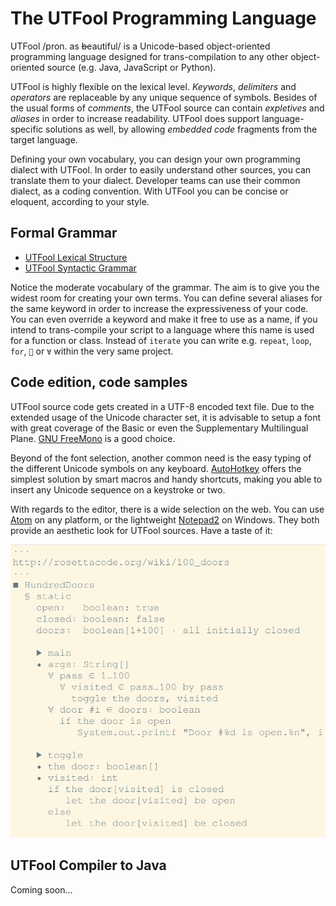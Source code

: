 # The UTFool Programming Language

UTFool /pron. as ~~b~~eautiful/ is a Unicode-based object-oriented
programming language designed for trans-compilation to any other
object-oriented source (e.g. Java, JavaScript or Python).

UTFool is highly flexible on the lexical level.
_Keywords_, _delimiters_ and _operators_ are replaceable
by any unique sequence of symbols.
Besides of the usual forms of _comments_,
the UTFool source can contain _expletives_ and _aliases_
in order to increase readability.
UTFool does support language-specific solutions as well,
by allowing _embedded code_ fragments from the target language.

Defining your own vocabulary,
you can design your own programming dialect with UTFool.
In order to easily understand other sources,
you can translate them to your dialect.
Developer teams can use their common dialect, as a coding convention.
With UTFool you can be concise or eloquent, according to your style.

## Formal Grammar

* [UTFool Lexical Structure](https://rawgit.com/psmitt/metalanguage/master/examples/UTFool%20Lexical%20Structure.xml)
* [UTFool Syntactic Grammar](https://rawgit.com/psmitt/metalanguage/master/examples/UTFool%20Syntactic%20Grammar.xml)

Notice the moderate vocabulary of the grammar.
The aim is to give you the widest room for creating your own terms.
You can define several aliases for the same keyword in order to
increase the expressiveness of your code.
You can even override a keyword and make it free to use as a name,
if you intend to trans-compile your script to a language
where this name is used for a function or class.
Instead of `iterate` you can write e.g.
`repeat`, `loop`, `for`, `🔁` or `∀` within the very same project.

## Code edition, code samples

UTFool source code gets created in a UTF-8 encoded text file.
Due to the extended usage of the Unicode character set,
it is advisable to setup a font with great coverage of the Basic
or even the Supplementary Multilingual Plane.
[GNU FreeMono](https://www.gnu.org/software/freefont) is a good choice.

Beyond of the font selection, another common need is
the easy typing of the different Unicode symbols on any keyboard.
[AutoHotkey](https://autohotkey.com) offers the simplest solution
by smart macros and handy shortcuts, making you able to insert any
Unicode sequence on a keystroke or two.

With regards to the editor, there is a wide selection on the web.
You can use [Atom](https://atom.io) on any platform, or the lightweight
[Notepad2](https://xhmikosr.github.io/notepad2-mod) on Windows.
They both provide an aesthetic look for UTFool sources.
Have a taste of it:

![](https://raw.githubusercontent.com/psmitt/UTFool/master/100_doors.png)

## UTFool Compiler to Java

Coming soon...
